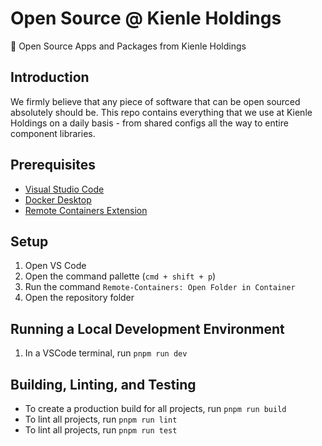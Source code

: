 # Open Source @ Kienle Holdings

🧡 Open Source Apps and Packages from Kienle Holdings

## Introduction

We firmly believe that any piece of software that can be open sourced absolutely should be. This
repo contains everything that we use at Kienle Holdings on a daily basis - from shared configs all
the way to entire component libraries.

## Prerequisites

- [Visual Studio Code](https://code.visualstudio.com/)
- [Docker Desktop](https://www.docker.com/products/docker-desktop)
- [Remote Containers Extension](https://marketplace.visualstudio.com/items?itemName=ms-vscode-remote.remote-containers)

## Setup

1. Open VS Code
1. Open the command pallette (`cmd + shift + p`)
1. Run the command `Remote-Containers: Open Folder in Container`
1. Open the repository folder

## Running a Local Development Environment

1. In a VSCode terminal, run `pnpm run dev`

## Building, Linting, and Testing

- To create a production build for all projects, run `pnpm run build`
- To lint all projects, run `pnpm run lint`
- To lint all projects, run `pnpm run test`
